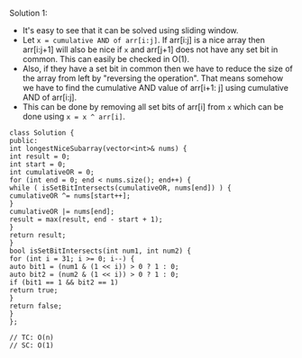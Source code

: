 Solution 1:
​
- It's easy to see that it can be solved using sliding window.
- Let `x = cumulative AND of arr[i:j]`. If arr[i:j] is a nice array then arr[i:j+1] will also be nice if `x` and arr[j+1] does not have any set bit in common. This can easily be checked in O(1).
- Also, if they have a set bit in common then we have to reduce the size of the array from left by "reversing the operation". That means somehow we have to find the cumulative AND value of arr[i+1: j] using cumulative AND of arr[i:j].
- This can be done by removing all set bits of arr[i] from `x` which can be done using `x = x ^ arr[i]`.
​
```
class Solution {
public:
int longestNiceSubarray(vector<int>& nums) {
int result = 0;
int start = 0;
int cumulativeOR = 0;
for (int end = 0; end < nums.size(); end++) {
while ( isSetBitIntersects(cumulativeOR, nums[end]) ) {
cumulativeOR ^= nums[start++];
}
cumulativeOR |= nums[end];
result = max(result, end - start + 1);
}
return result;
}
bool isSetBitIntersects(int num1, int num2) {
for (int i = 31; i >= 0; i--) {
auto bit1 = (num1 & (1 << i)) > 0 ? 1 : 0;
auto bit2 = (num2 & (1 << i)) > 0 ? 1 : 0;
if (bit1 == 1 && bit2 == 1)
return true;
}
return false;
}
};
​
// TC: O(n)
// SC: O(1)
```